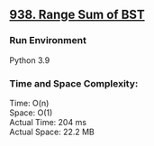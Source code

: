 ## [938. Range Sum of BST](https://leetcode.com/problems/range-sum-of-bst/)

### Run Environment
Python 3.9

### Time and Space Complexity:
Time: O(n)  
Space: O(1)  
Actual Time: 204 ms  
Actual Space: 22.2 MB
